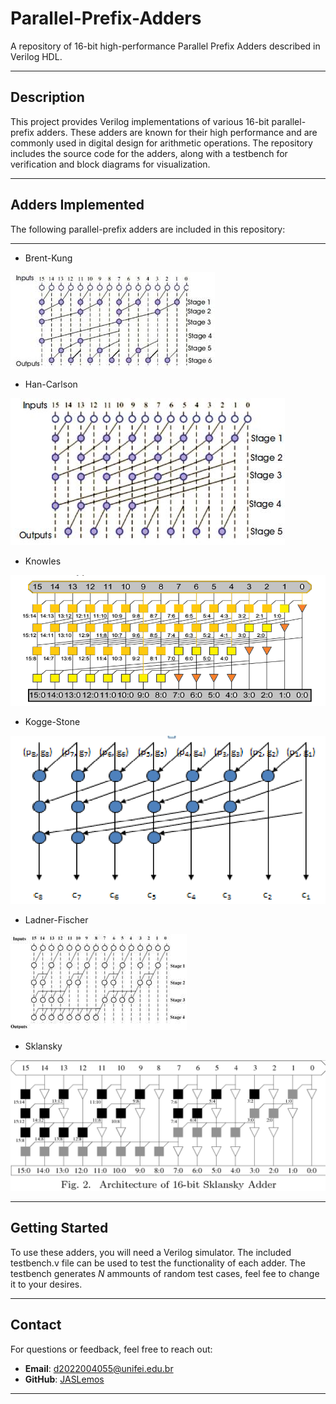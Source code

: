 # Parallel-Prefix-Adders
A repository of 16-bit high-performance Parallel Prefix Adders described in Verilog HDL.

---

## Description
This project provides Verilog implementations of various 16-bit parallel-prefix adders. These adders are known for their high performance and are commonly used in digital design for arithmetic operations. The repository includes the source code for the adders, along with a testbench for verification and block diagrams for visualization.

---

## Adders Implemented
The following parallel-prefix adders are included in this repository:

---

- Brent-Kung

![BrentKung](Diagrams/BrentKung.jpeg)

- Han-Carlson

![HanCarlson](Diagrams/HanCarlson.jpg)

- Knowles

![Knowles](Diagrams/Knowles.png)

- Kogge-Stone

![Kogge](Diagrams/Block-Diagram-of-8-bit-Kogge-Stone-Adder.png)

- Ladner-Fischer

![LadnerFischer](Diagrams/bit-Ladner-Fischer-adder.png)

- Sklansky

![Sklansky](Diagrams/Sklansky.png)


---

## Getting Started
To use these adders, you will need a Verilog simulator. The included testbench.v file can be used to test the functionality of each adder.
The testbench generates *N* ammounts of random test cases, feel fee to change it to your desires.

---

## Contact

For questions or feedback, feel free to reach out:

- **Email**: d2022004055@unifei.edu.br
- **GitHub**: [JASLemos](https://github.com/JASLemos)

---

